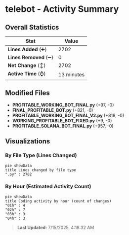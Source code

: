 # telebot - Activity Summary 

## Overall Statistics

| Stat                   | Value                                                             |
| ---------------------- | ----------------------------------------------------------------- |
| **Lines Added** (➕)   | 2702                                          |
| **Lines Removed** (➖) | 0                                        |
| **Net Change** (↕)    | 2702                |
| **Active Time** (⌚)   | 13 minutes |


## Modified Files
- **PROFITABLE_WORKING_BOT_FINAL.py** (+97, -0)
- **FINAL_PROFITABLE_BOT.py** (+821, -0)
- **PROFITABLE_WORKING_BOT_FINAL_V2.py** (+818, -0)
- **WORKING_PROFITABLE_BOT_FIXED.py** (+9, -0)
- **PROFITABLE_SOLANA_BOT_FINAL.py** (+957, -0)

## Visualizations

### By File Type (Lines Changed)

```mermaid
pie showData
title Lines changed by file type
".py" : 2702
```

### By Hour (Estimated Activity Count)

```mermaid
pie showData
title Coding activity by hour (count of changes)
"01h" : 4
"02h" : 7
"03h" : 3
"04h" : 3
```


> **Last Updated:** 7/15/2025, 4:18:32 AM